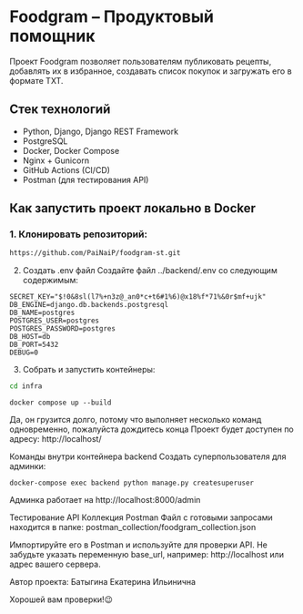 # Foodgram – Продуктовый помощник

Проект Foodgram позволяет пользователям публиковать рецепты, добавлять их в избранное, создавать список покупок и загружать его в формате TXT. 
## Стек технологий

- Python, Django, Django REST Framework
- PostgreSQL
- Docker, Docker Compose
- Nginx + Gunicorn
- GitHub Actions (CI/CD)
- Postman (для тестирования API)

## Как запустить проект локально в Docker

### 1. Клонировать репозиторий:
```bash
https://github.com/PaiNaiP/foodgram-st.git
```
2. Создать .env файл
Создайте файл ../backend/.env со следующим содержимым:

```
SECRET_KEY="$!0&8sl(l7%+n3z@_an0*c+t6#1%6)@x18%f*71%&0r$mf+ujk" 
DB_ENGINE=django.db.backends.postgresql 
DB_NAME=postgres 
POSTGRES_USER=postgres 
POSTGRES_PASSWORD=postgres 
DB_HOST=db 
DB_PORT=5432 
DEBUG=0
```
3. Собрать и запустить контейнеры:
```bash
cd infra
```
```
docker compose up --build
```
Да, он грузится долго, потому что выполняет несколько команд одновременно, пожалуйста дождитесь конца
Проект будет доступен по адресу:
http://localhost/

Команды внутри контейнера backend
Создать суперпользователя для админки:
```
docker-compose exec backend python manage.py createsuperuser
```
Админка работает на http://localhost:8000/admin

Тестирование API
Коллекция Postman
Файл с готовыми запросами находится в папке:
postman_collection/foodgram_collection.json

Импортируйте его в Postman и используйте для проверки API.
Не забудьте указать переменную base_url, например:
http://localhost или адрес вашего сервера.


Автор проекта: Батыгина Екатерина Ильинична 

Хорошей вам проверки!😉


